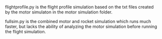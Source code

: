 flightprofile.py is the flight profile simulation based on the txt files created by the motor simulaton in the motor simulation folder.

fullsim.py is the combined motor and rocket simulation which runs much faster, but lacks the ability of analyzing the motor simulation before running the flight simulation.

